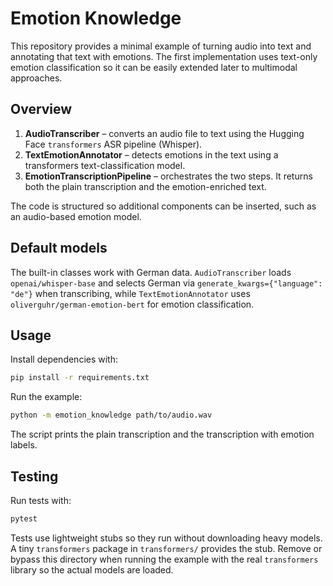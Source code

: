 # Emotion Knowledge

This repository provides a minimal example of turning audio into text
and annotating that text with emotions. The first implementation uses
text-only emotion classification so it can be easily extended later to
multimodal approaches.

## Overview

1. **AudioTranscriber** – converts an audio file to text using the
   Hugging Face `transformers` ASR pipeline (Whisper).
2. **TextEmotionAnnotator** – detects emotions in the text using a
   transformers text-classification model.
3. **EmotionTranscriptionPipeline** – orchestrates the two steps. It
   returns both the plain transcription and the emotion-enriched text.

The code is structured so additional components can be inserted, such as
an audio-based emotion model.

## Default models

The built-in classes work with German data. `AudioTranscriber` loads
`openai/whisper-base` and selects German via
`generate_kwargs={"language": "de"}` when transcribing, while
`TextEmotionAnnotator` uses `oliverguhr/german-emotion-bert` for emotion
classification.

## Usage

Install dependencies with:

```bash
pip install -r requirements.txt
```

Run the example:

```bash
python -m emotion_knowledge path/to/audio.wav
```

The script prints the plain transcription and the transcription with
emotion labels.

## Testing

Run tests with:

```bash
pytest
```

Tests use lightweight stubs so they run without downloading heavy
models. A tiny `transformers` package in `transformers/` provides the
stub. Remove or bypass this directory when running the example with the
real `transformers` library so the actual models are loaded.
